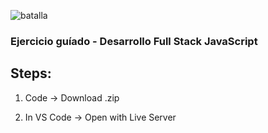 ![batalla](https://user-images.githubusercontent.com/68760595/134093548-660a8355-2381-4866-b4d0-022d49e014d7.png)

### Ejercicio guíado - Desarrollo Full Stack JavaScript

## Steps:

1. Code -> Download .zip

2. In VS Code -> Open with Live Server

